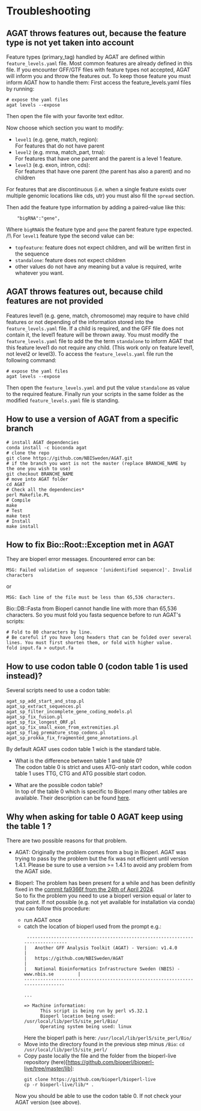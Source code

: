 # Troubleshooting

## AGAT throws features out, because the feature type is not yet taken into account
Feature types (primary_tag) handled by AGAT are defined within `feature_levels.yaml` file. Most common features are already defined in this file. If you encounter GFF/GTF files with feature types not accepted, AGAT will inform you and throw the features out. To keep those feature you must inform AGAT how to handle them:
First access the feature_levels.yaml files by running:
```
# expose the yaml files
agat levels --expose
```

Then open the file with your favorite text editor.

Now choose which section you want to modify:  

  * `level1` (e.g. gene, match, region):  
  For features that do not have parent
  * `level2` (e.g. mrna, match_part, trna):  
  For features that have one parent and the parent is a level 1 feature.
  * `level3` (e.g. exon, intron, cds):  
  For features that have one parent (the parent has also a parent) and no children

For features that are discontinuous (i.e. when a single feature exists over multiple genomic locations like cds, utr) you must also fil the `spread` section.

Then add the feature type information by adding a paired-value like this:
```
	"bigRNA":"gene",
```
Where `bigRNA`is the feature type and `gene` the parent feature type expected.  
/!\\ For `level1` feature type the second value can be:  

 * `topfeature`: feature does not expect children, and will be written first in the sequence
 * `standalone`: feature does not expect children
 * other values do not have any meaning but a value is required, write whatever you want.

## AGAT throws features out, because child features are not provided
Features level1 (e.g. gene, match, chromosome) may require to have child features or not depending of the information stored into the `feature_levels.yaml` file. If a child is required, and the GFF file does not contain it, the level1 feature will be thrown away. You must modify the `feature_levels.yaml` file to add the the term `standalone` to inform AGAT that this feature level1 do not require any child. (This work only on feature level1, not level2 or level3). To access the `feature_levels.yaml` file run the following command:
```
# expose the yaml files
agat levels --expose
```
Then open the `feature_levels.yaml` and put the value `standalone` as value to the required feature.
Finally run your scripts in the same folder as the modified `feature_levels.yaml` file is standing.

## How to use a version of AGAT from a specific branch
```
# install AGAT dependencies
conda install -c bioconda agat
# clone the repo
git clone https://github.com/NBISweden/AGAT.git
# if the branch you want is not the master (replace BRANCHE_NAME by the one you wish to use)
git checkout BRANCHE_NAME
# move into AGAT folder
cd AGAT 
# Check all the dependencies*
perl Makefile.PL
# Compile
make
# Test
make test
# Install
make install                                    
```

## How to fix Bio::Root::Exception met in AGAT

They are bioperl error messages. Encountered error can be:  
```
MSG: Failed validation of sequence '[unidentified sequence]'. Invalid characters 
```
or  
```
MSG: Each line of the file must be less than 65,536 characters.
```

Bio::DB::Fasta from Bioperl cannot handle line with more than 65,536 characters. So you must fold you fasta sequence before to run AGAT's scripts:
```
# Fold to 80 characters by line. 
# Be careful if you have long headers that can be folded over several lines. You must first shorten them, or fold with higher value.
fold input.fa > output.fa
```


## How to use codon table 0 (codon table 1 is used instead)?

Several scripts need to use a codon table:

```
agat_sp_add_start_and_stop.pl  
agat_sp_extract_sequences.pl  
agat_sp_filter_incomplete_gene_coding_models.pl  
agat_sp_fix_fusion.pl
agat_sp_fix_longest_ORF.pl
agat_sp_fix_small_exon_from_extremities.pl
agat_sp_flag_premature_stop_codons.pl
agat_sp_prokka_fix_fragmented_gene_annotations.pl
```

By default AGAT uses codon table 1 wich is the standard table. 

* What is the difference between table 1 and table 0?  
  The codon table 0 is strict and uses ATG-only start codon, while codon table 1 uses TTG, CTG and ATG possible start codon.

* What are the possible codon table?   
  In top of the table 0 which is specific to Bioperl many other tables are available. Their description can be found [here](https://www.ncbi.nlm.nih.gov/Taxonomy/Utils/wprintgc.cgi#SG1).

## Why when asking for table 0 AGAT keep using the table 1 ?

There are two possible reasons for that problem.

  * AGAT: Originally the problem comes from a bug in Bioperl. AGAT was trying to pass by the problem but the fix was not efficient until version 1.4.1. Please be sure to use a version >= 1.4.1 to avoid any problem from the AGAT side.

  * Bioperl: The problem has been present for a while and has been definitly fixed in the [commit fa9366f from the 24th of April 2024](https://github.com/bioperl/bioperl-live/tree/fa9366f3a2f48fd051343d488cfce26655f842b3).  
  So to fix the problem you need to use a bioperl version equal or later to that point. If not possible (e.g. not yet available for installation via conda) you can follow this procedure:
      * run AGAT once
      * catch the location of bioperl used from the prompt e.g.:
        ```
         ------------------------------------------------------------------------------
        |   Another GFF Analysis Toolkit (AGAT) - Version: v1.4.0                      |
        |   https://github.com/NBISweden/AGAT                                          |
        |   National Bioinformatics Infrastructure Sweden (NBIS) - www.nbis.se         |
        ------------------------------------------------------------------------------
        
        ...

        => Machine information:
              This script is being run by perl v5.32.1
              Bioperl location being used: /usr/local/lib/perl5/site_perl/Bio/
              Operating system being used: linux
        ```
        Here the bioperl path is here: `/usr/local/lib/perl5/site_perl/Bio/`
      * Move into the directory found in the previous step minus `/Bio`:
        `cd /usr/local/lib/perl5/site_perl/`
      * Copy paste locally the file and the folder from the bioperl-live repository (here)[https://github.com/bioperl/bioperl-live/tree/master/lib]:  
        ```
        git clone https://github.com/bioperl/bioperl-live
        cp -r bioperl-live/lib/* .
        ```
        
      Now you should be able to use the codon table 0. If not check your AGAT version (see above).




